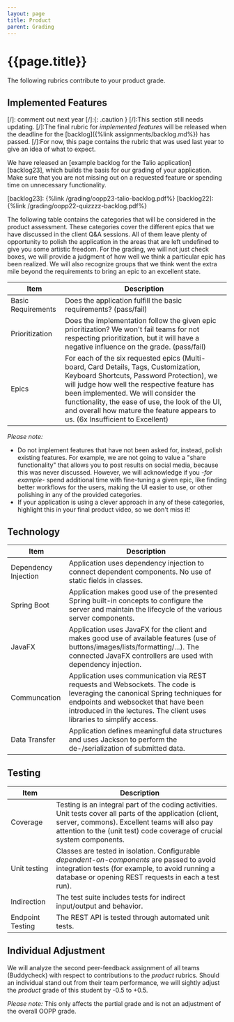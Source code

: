```yaml
---
layout: page
title: Product
parent: Grading
---
```


# {{page.title}}

The following rubrics contribute to your product grade.

## Implemented Features

[/]: comment out next year
[/]:{: .caution }
[/]:This section still needs updating.
[/]:The final rubric for *implemented features* will be released when the deadline for the [backlog]({%link assignments/backlog.md%}) has passed.
[/]:For now, this page contains the rubric that was used last year to give an idea of what to expect.

We have released an [example backlog for the Talio application][backlog23], which builds the basis for our grading of your application.
Make sure that you are not missing out on a requested feature or spending time on unnecessary functionality.


[backlog23]: {%link /grading/oopp23-talio-backlog.pdf%}
[backlog22]: {%link /grading/oopp22-quizzzz-backlog.pdf%}


The following table contains the categories that will be considered in the product assessment.
These categories cover the different epics that we have discussed in the client Q&A sessions.
All of them leave plenty of opportunity to polish the application in the areas that are left undefined to give you some artistic freedom. 
For the grading, we will not just check boxes, we will provide a judgment of how well we think a particular epic has been realized.
We will also recognize groups that we think went the extra mile beyond the requirements to bring an epic to an excellent state.


| Item | Description |
| --- | --- |
| Basic Requirements | Does the application fulfill the basic requirements? (pass/fail) |
| Prioritization | Does the implementation follow the given epic prioritization? We won't fail teams for not respecting prioritization, but it will have a negative influence on the grade. (pass/fail) |
| Epics | For each of the six requested epics (Multi-board, Card Details, Tags, Customization, Keyboard Shortcuts, Password Protection), we will judge how well the respective feature has been implemented. We will consider the functionality, the ease of use, the look of the UI, and overall how mature the feature appears to us. (6x Insufficient to Excellent) |

*Please note:*

- Do not implement features that have not been asked for, instead, polish existing features. For example, we are not going to value a "share functionality" that allows you to post results on social media, because this was never discussed.
However, we will acknowledge if you *-for example-* spend additional time with fine-tuning a given epic, like finding better workflows for the users, making the UI easier to use, or other polishing in any of the provided categories.
- If your application is using a clever approach in any of these categories, highlight this in your final product video, so we don't miss it!

## Technology

| Item | Description |
| --- | --- |
| Dependency Injection | Application uses dependency injection to connect dependent components. No use of static fields in classes. |
| Spring Boot | Application makes good use of the presented Spring built-in concepts to configure the server and maintain the lifecycle of the various server components. |
| JavaFX | Application uses JavaFX for the client and makes good use of available features (use of buttons/images/lists/formatting/...). The connected JavaFX controllers are used with dependency injection. |
| Communcation | Application uses communication via REST requests and Websockets. The code is leveraging the canonical Spring techniques for endpoints and websocket that have been introduced in the lectures. The client uses libraries to simplify access. |
| Data Transfer | Application defines meaningful data structures and uses Jackson to perform the de-/serialization of submitted data. |

## Testing

| Item | Description |
| --- | --- |
| Coverage | Testing is an integral part of the coding activities. Unit tests cover all parts of the application (client, server, commons). Excellent teams will also pay attention to the (unit test) code coverage of crucial system components. |
| Unit testing | Classes are tested in isolation. Configurable *dependent-on-components* are passed to avoid integration tests (for example, to avoid running a database or opening REST requests in each a test run). |
| Indirection | The test suite includes tests for indirect input/output and behavior. |
| Endpoint Testing | The REST API is tested through automated unit tests. |

## Individual Adjustment

We will analyze the second peer-feedback assignment of all teams (Buddycheck) with respect to contributions to the *product* rubrics.
Should an individual stand out from their team performance, we will sightly adjust the *product* grade of this student by -0.5 to +0.5.

*Please note:* This only affects the partial grade and is not an adjustment of the overall OOPP grade.

